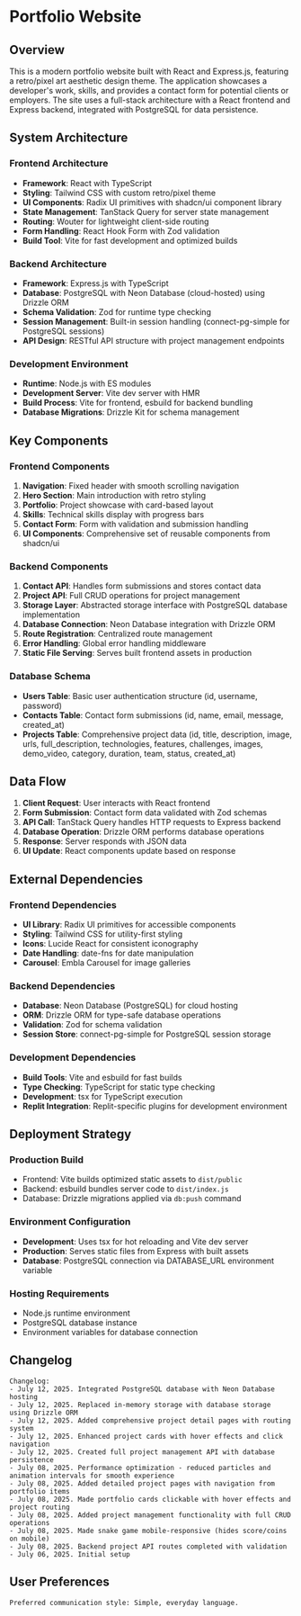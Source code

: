 # Portfolio Website

## Overview

This is a modern portfolio website built with React and Express.js, featuring a retro/pixel art aesthetic design theme. The application showcases a developer's work, skills, and provides a contact form for potential clients or employers. The site uses a full-stack architecture with a React frontend and Express backend, integrated with PostgreSQL for data persistence.

## System Architecture

### Frontend Architecture
- **Framework**: React with TypeScript
- **Styling**: Tailwind CSS with custom retro/pixel theme
- **UI Components**: Radix UI primitives with shadcn/ui component library
- **State Management**: TanStack Query for server state management
- **Routing**: Wouter for lightweight client-side routing
- **Form Handling**: React Hook Form with Zod validation
- **Build Tool**: Vite for fast development and optimized builds

### Backend Architecture
- **Framework**: Express.js with TypeScript
- **Database**: PostgreSQL with Neon Database (cloud-hosted) using Drizzle ORM
- **Schema Validation**: Zod for runtime type checking
- **Session Management**: Built-in session handling (connect-pg-simple for PostgreSQL sessions)
- **API Design**: RESTful API structure with project management endpoints

### Development Environment
- **Runtime**: Node.js with ES modules
- **Development Server**: Vite dev server with HMR
- **Build Process**: Vite for frontend, esbuild for backend bundling
- **Database Migrations**: Drizzle Kit for schema management

## Key Components

### Frontend Components
1. **Navigation**: Fixed header with smooth scrolling navigation
2. **Hero Section**: Main introduction with retro styling
3. **Portfolio**: Project showcase with card-based layout
4. **Skills**: Technical skills display with progress bars
5. **Contact Form**: Form with validation and submission handling
6. **UI Components**: Comprehensive set of reusable components from shadcn/ui

### Backend Components
1. **Contact API**: Handles form submissions and stores contact data
2. **Project API**: Full CRUD operations for project management
3. **Storage Layer**: Abstracted storage interface with PostgreSQL database implementation
4. **Database Connection**: Neon Database integration with Drizzle ORM
5. **Route Registration**: Centralized route management
6. **Error Handling**: Global error handling middleware
7. **Static File Serving**: Serves built frontend assets in production

### Database Schema
- **Users Table**: Basic user authentication structure (id, username, password)
- **Contacts Table**: Contact form submissions (id, name, email, message, created_at)
- **Projects Table**: Comprehensive project data (id, title, description, image, urls, full_description, technologies, features, challenges, images, demo_video, category, duration, team, status, created_at)

## Data Flow

1. **Client Request**: User interacts with React frontend
2. **Form Submission**: Contact form data validated with Zod schemas
3. **API Call**: TanStack Query handles HTTP requests to Express backend
4. **Database Operation**: Drizzle ORM performs database operations
5. **Response**: Server responds with JSON data
6. **UI Update**: React components update based on response

## External Dependencies

### Frontend Dependencies
- **UI Library**: Radix UI primitives for accessible components
- **Styling**: Tailwind CSS for utility-first styling
- **Icons**: Lucide React for consistent iconography
- **Date Handling**: date-fns for date manipulation
- **Carousel**: Embla Carousel for image galleries

### Backend Dependencies
- **Database**: Neon Database (PostgreSQL) for cloud hosting
- **ORM**: Drizzle ORM for type-safe database operations
- **Validation**: Zod for schema validation
- **Session Store**: connect-pg-simple for PostgreSQL session storage

### Development Dependencies
- **Build Tools**: Vite and esbuild for fast builds
- **Type Checking**: TypeScript for static type checking
- **Development**: tsx for TypeScript execution
- **Replit Integration**: Replit-specific plugins for development environment

## Deployment Strategy

### Production Build
- Frontend: Vite builds optimized static assets to `dist/public`
- Backend: esbuild bundles server code to `dist/index.js`
- Database: Drizzle migrations applied via `db:push` command

### Environment Configuration
- **Development**: Uses tsx for hot reloading and Vite dev server
- **Production**: Serves static files from Express with built assets
- **Database**: PostgreSQL connection via DATABASE_URL environment variable

### Hosting Requirements
- Node.js runtime environment
- PostgreSQL database instance
- Environment variables for database connection

## Changelog

```
Changelog:
- July 12, 2025. Integrated PostgreSQL database with Neon Database hosting
- July 12, 2025. Replaced in-memory storage with database storage using Drizzle ORM
- July 12, 2025. Added comprehensive project detail pages with routing system
- July 12, 2025. Enhanced project cards with hover effects and click navigation
- July 12, 2025. Created full project management API with database persistence
- July 08, 2025. Performance optimization - reduced particles and animation intervals for smooth experience
- July 08, 2025. Added detailed project pages with navigation from portfolio items
- July 08, 2025. Made portfolio cards clickable with hover effects and project routing
- July 08, 2025. Added project management functionality with full CRUD operations
- July 08, 2025. Made snake game mobile-responsive (hides score/coins on mobile)
- July 08, 2025. Backend project API routes completed with validation
- July 06, 2025. Initial setup
```

## User Preferences

```
Preferred communication style: Simple, everyday language.
```